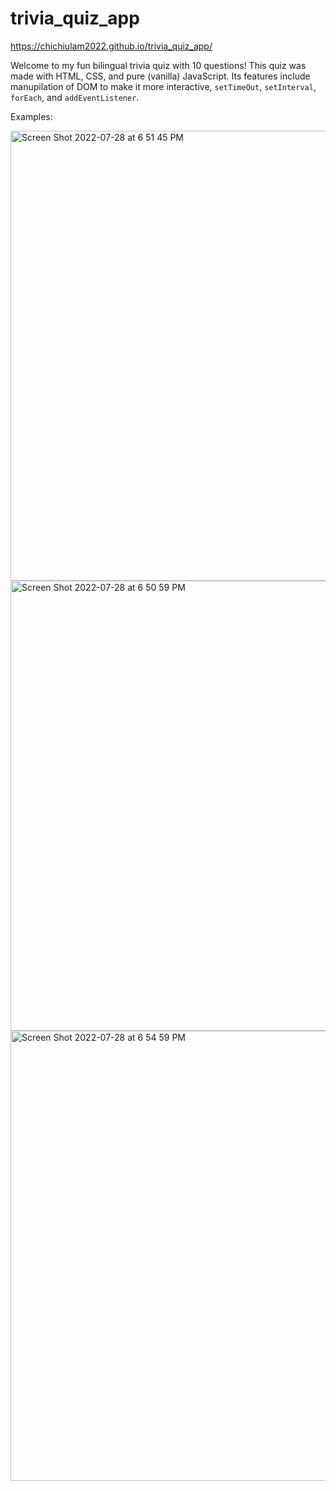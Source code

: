 # trivia_quiz_app

https://chichiulam2022.github.io/trivia_quiz_app/

Welcome to my fun bilingual trivia quiz with 10 questions! This quiz was made with HTML, CSS, and pure (vanilla) JavaScript. Its features include manupilation of DOM to make it more interactive, `setTimeOut`, `setInterval`, `forEach`, and `addEventListener`.

Examples:

<img width="720" alt="Screen Shot 2022-07-28 at 6 51 45 PM" src="https://user-images.githubusercontent.com/108379616/181650452-a7bb2ab0-cdf4-4877-884a-730aa9f320b9.png">

<img width="720" alt="Screen Shot 2022-07-28 at 6 50 59 PM" src="https://user-images.githubusercontent.com/108379616/181650344-6b4e932e-8274-4be0-92ec-6aaedad1d188.png">

<img width="720" alt="Screen Shot 2022-07-28 at 6 54 59 PM" src="https://user-images.githubusercontent.com/108379616/181650646-7e358760-8b4d-4444-b0e1-af9b09b5f89a.png">
